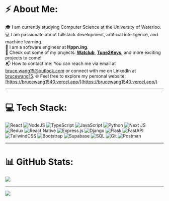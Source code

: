 # ⚡ About Me:

🎓 I am currently studying Computer Science at the University of Waterloo.  
💻 I am passionate about fullstack development, artificial intelligence, and machine learning.  
🌟 I am a software engineer at **Hppn.ing**.  
📂 Check out some of my projects: [**Watclub**](https://github.com/Brucewang15/WatClub), [**Tune2Keys**](https://github.com/jglu/tune2key), and more exciting projects to come!  
📬 How to contact me: You can reach me via email at [bruce.wang15@outlook.com](mailto:bruce.wang15@outlook.com) or connect with me on LinkedIn at [brucewang15](https://www.linkedin.com/in/brucewang15/).
🌐 Feel free to explore my personal website: [https://brucewang1540.vercel.app/](https://brucewang1540.vercel.app/)  

---

# 💻 Tech Stack:

![React](https://img.shields.io/badge/react-%2320232a.svg?style=for-the-badge&logo=react&logoColor=%2361DAFB) ![NodeJS](https://img.shields.io/badge/node.js-6DA55F?style=for-the-badge&logo=node.js&logoColor=white) ![TypeScript](https://img.shields.io/badge/typescript-%23007ACC.svg?style=for-the-badge&logo=typescript&logoColor=white) ![JavaScript](https://img.shields.io/badge/javascript-%23323330.svg?style=for-the-badge&logo=javascript&logoColor=%23F7DF1E) ![Python](https://img.shields.io/badge/python-3670A0?style=for-the-badge&logo=python&logoColor=ffdd54) ![Next JS](https://img.shields.io/badge/Next-black?style=for-the-badge&logo=next.js&logoColor=white) ![Redux](https://img.shields.io/badge/redux-%23593d88.svg?style=for-the-badge&logo=redux&logoColor=white) ![React Native](https://img.shields.io/badge/react%20native-%2320232a.svg?style=for-the-badge&logo=react&logoColor=%2361DAFB) ![Express.js](https://img.shields.io/badge/express.js-%23404d59.svg?style=for-the-badge&logo=express&logoColor=%2361DAFB) ![Django](https://img.shields.io/badge/django-%23092E20.svg?style=for-the-badge&logo=django&logoColor=white) ![Flask](https://img.shields.io/badge/flask-%23000.svg?style=for-the-badge&logo=flask&logoColor=white) ![FastAPI](https://img.shields.io/badge/FastAPI-005571?style=for-the-badge&logo=fastapi&logoColor=white) ![TailwindCSS](https://img.shields.io/badge/tailwindcss-%2338B2AC.svg?style=for-the-badge&logo=tailwind-css&logoColor=white) ![Bootstrap](https://img.shields.io/badge/bootstrap-%23563D7C.svg?style=for-the-badge&logo=bootstrap&logoColor=white) ![Supabase](https://img.shields.io/badge/supabase-%2300C4CC.svg?style=for-the-badge&logo=supabase&logoColor=white) ![SQL](https://img.shields.io/badge/sql-%2307405e.svg?style=for-the-badge&logo=postgresql&logoColor=white) ![Git](https://img.shields.io/badge/git-%23F05033.svg?style=for-the-badge&logo=git&logoColor=white) ![Postman](https://img.shields.io/badge/postman-%23FF6C37.svg?style=for-the-badge&logo=postman&logoColor=white)

---

# 📊 GitHub Stats:

![](https://github-readme-stats.vercel.app/api/top-langs/?username=brucewang15&theme=dark&hide_border=false&include_all_commits=true&count_private=true&layout=compact)

---

[![](https://visitcount.itsvg.in/api?id=brucewang15&icon=0&color=0)](https://visitcount.itsvg.in)

